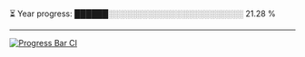 
⏳ Year progress: ██████░░░░░░░░░░░░░░░░░░░░░░░░ 21.28 %

---

[![Progress Bar CI](https://github.com/thatoranzhevyy/thatoranzhevyy/actions/workflows/node.js.yml/badge.svg)](https://github.com/thatoranzhevyy/thatoranzhevyy/actions/workflows/node.js.yml)

